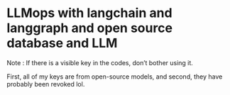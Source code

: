 # LLMops with langchain and langgraph and open source database and LLM

Note : If there is a visible key in the codes, don’t bother using it. 

First, all of my keys are from open-source models, and second, they have probably been revoked lol.
